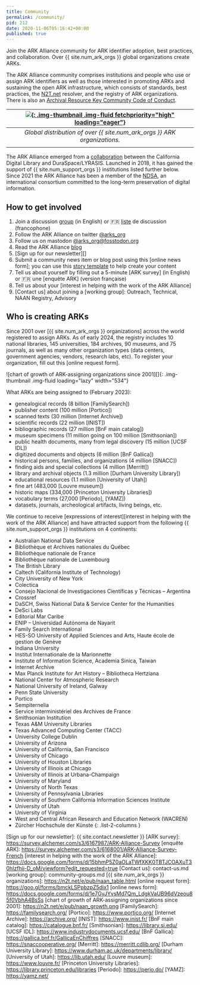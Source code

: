 ```yaml
---
title: Community
permalink: /community/
pid: 212
date: 2020-11-06T05:16:42+00:00
published: true
---
```


Join the ARK Alliance community for ARK identifier adoption, best practices,
and collaboration. Over {{ site.num_ark_orgs }} global organizations create
ARKs.

<!--more-->

The ARK Alliance community comprises institutions and people who use or assign
ARK identifiers as well as those interested in promoting ARKs and sustaining
the open ARK infrastructure, which consists of standards, best practices, the
[N2T.net] resolver, and the registry of ARK organizations. There is also an
[Archival Resource Key Community Code of Conduct].

| [![][1]{: .img-thumbnail .img-fluid fetchpriority="high" loading="eager"}][2] |
|:--:|
| _Global distribution of over {{ site.num_ark_orgs }} ARK organizations._ |
| |

The ARK Alliance emerged from a [collaboration] between the California Digital
Library and DuraSpace/LYRASIS. Launched in 2018, it has gained the support of
{{ site.num_support_orgs }} institutions listed further below. Since 2021 the
ARK Alliance has been a member of the [NDSA], an international consortium
committed to the long-term preservation of digital information.

## How to get involved

1.  Join a discussion [group] (in English) or 🇫🇷 [liste] de discussion
    (francophone)
2.  Follow the ARK Alliance on twitter [@arks_org]
3.  Follow us on mastodon [@arks_org@fosstodon.org]
4.  Read the ARK Alliance [blog]
5.  [Sign up for our newsletter][]
6.  Submit a community news item or blog post using this [online news form];
    you can use this [story template] to help create your content
7.  Tell us about yourself by filling out a 5-minute [ARK survey] (in English)
    or 🇫🇷 une [enquête ARK] (version française)
8.  Tell us about your [interest in helping with the work of the ARK Alliance]
9.  [Contact us] about joining a [working group]: Outreach, Technical, NAAN Registry, Advisory

## Who is creating ARKs

Since 2001 over [{{ site.num_ark_orgs }} organizations] across the world
registered to assign ARKs. As of early 2024, the registry includes 10 national
libraries, 145 universities, 184 archives, 90 museums, and 75 journals, as well
as many other organization types (data centers, government agencies, vendors,
research labs, etc). To register your organization, fill out this [online
request form].

![chart of growth of ARK-assigning organizations since 2001][]{: .img-thumbnail .img-fluid loading="lazy" width="534"}

What ARKs are being assigned to (February 2023):

-   genealogical records (8 billion [FamilySearch])
-   publisher content (100 million [Portico])
-   scanned texts (30 million [Internet Archive])
-   scientific records (22 million [INIST])
-   bibliographic records (27 million [BnF main catalog])
-   museum specimens (11 million going on 100 million [Smithsonian])
-   public health documents, many from legal discovery (15 million [UCSF IDL])
-   digitized documents and objects (6 million [BnF Gallica])
-   historical persons, families, and organizations (4 million [SNACC])
-   finding aids and special collections (4 million [Merritt])
-   library and archival objects (1.3 million [Durham University Library])
-   educational resources (1.1 million [University of Utah])
-   fine art (483,000 [Louvre museum])
-   historic maps (334,000 [Princeton University Libraries])
-   vocabulary terms (27,000 [Periodo], [YAMZ])
-   datasets, journals, archeological artifacts, living beings, etc.

We continue to receive [expressions of interest][interest in helping with the
work of the ARK Alliance] and have attracted support from the following
{{ site.num_support_orgs }} institutions on 4 continents:

-   Australian National Data Service
-   Bibliothèque et Archives nationales du Québec
-   Bibliothèque nationale de France
-   Bibliothèque nationale de Luxembourg
-   The British Library
-   Caltech (California Institute of Technology)
-   City University of New York
-   Colectica
-   Consejo Nacional de Investigaciones Científicas y Técnicas – Argentina
-   Crossref
-   DaSCH, Swiss National Data & Service Center for the Humanities
-   DeSci Labs
-   Editorial Mar Caribe
-   ENIP – Universidad Autónoma de Nayarit
-   Family Search International
-   HES-SO University of Applied Sciences and Arts, Haute école de gestion de
    Genève
-   Indiana University
-   Institut Internationale de la Marionnette
-   Institute of Information Science, Academia Sinica, Taiwan
-   Internet Archive
-   Max Planck Institute for Art History – Bibliotheca Hertziana
-   National Center for Atmospheric Research
-   National University of Ireland, Galway
-   Penn State University
-   Portico
-   Sempiternelia
-   Service interministériel des Archives de France
-   Smithsonian Institution
-   Texas A&M University Libraries
-   Texas Advanced Computing Center (TACC)
-   University College Dublin
-   University of Arizona
-   University of California, San Francisco
-   University of Chicago
-   University of Houston Libraries
-   University of Illinois at Chicago
-   University of Illinois at Urbana-Champaign
-   University of Maryland
-   University of North Texas
-   University of Pennsylvania Libraries
-   University of Southern California Information Sciences Institute
-   University of Utah
-   University of Virginia
-   West and Central African Research and Education Network (WACREN)
-   Zürcher Hochschule der Künste
{: .list-2-columns }


[N2T.net]: https://n2t.net
[Archival Resource Key Community Code of Conduct]: about-ark-community-code-of-conduct.md
[1]: ../assets/images/pages/community/arkamap202407.png
[2]: https://www.google.com/maps/d/u/0/edit?mid=1ALGeRERECL36f2pg7pqrthUYNmuU43UM&usp=sharing
[collaboration]: https://wiki.lyrasis.org/display/ARKs/ARKs+in+the+Open+Project
[NDSA]: https://ndsa.org
[group]: https://groups.google.com/g/arks-forum
[liste]: https://framalistes.org/sympa/info/arks-forum-fr
[@arks_org]: https://twitter.com/arks_org
[@arks_org@fosstodon.org]: https://fosstodon.org/@arks_org
[blog]: news.md
[story template]: blog-post-template.md
[Sign up for our newsletter]: {{ site.contact.newsletter }}
[ARK survey]: https://survey.alchemer.com/s3/6167987/ARK-Alliance-Survey
[enquête ARK]: https://survey.alchemer.com/s3/6168001/ARK-Alliance-Survey-French
[interest in helping with the work of the ARK Alliance]: https://docs.google.com/forms/d/15bhmP5Z0aOLaTWfXKK0TBTJCOAXuT30hIzfhij-D_oM/viewform?edit_requested=true
[Contact us]: contact-us.md
[working group]: community-groups.md
[{{ site.num_ark_orgs }} organizations]: https://n2t.net/e/pub/naan_table.html
[online request form]: https://goo.gl/forms/bmckLSPpbzpZ5dix1
[online news form]: https://docs.google.com/forms/d/1e7GvJYvsMd7Qm_LdgkVaUB96dVzeou85f0VbhA4BsSs
[chart of growth of ARK-assigning organizations since 2001]: https://n2t.net/e/pub/naan_growth.png
[FamilySearch]: https://familysearch.org/
[Portico]: https://www.portico.org/
[Internet Archive]: https://archive.org/
[INIST]: https://www.inist.fr/
[BnF main catalog]: https://catalogue.bnf.fr/
[Smithsonian]: https://library.si.edu/
[UCSF IDL]: https://www.industrydocuments.ucsf.edu/
[BnF Gallica]: https://gallica.bnf.fr/GallicaEnChiffres
[SNACC]: https://snaccooperative.org/
[Merritt]: https://merritt.cdlib.org/
[Durham University Library]: https://www.durham.ac.uk/departments/library/
[University of Utah]: https://lib.utah.edu/
[Louvre museum]: https://www.louvre.fr/
[Princeton University Libraries]: https://library.princeton.edu/libraries
[Periodo]: https://perio.do/
[YAMZ]: https://yamz.net/
